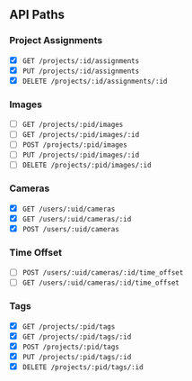 ## API Paths

### Project Assignments

- [x] `GET /projects/:id/assignments`
- [x] `PUT /projects/:id/assignments`
- [x] `DELETE /projects/:id/assignments/:id`

### Images

- [ ] `GET /projects/:pid/images`
- [ ] `GET /projects/:pid/images/:id`
- [ ] `POST /projects/:pid/images`
- [ ] `PUT /projects/:pid/images/:id`
- [ ] `DELETE /projects/:pid/images/:id`

### Cameras

- [x] `GET /users/:uid/cameras`
- [x] `GET /users/:uid/cameras/:id`
- [x] `POST /users/:uid/cameras`

### Time Offset

- [ ] `POST /users/:uid/cameras/:id/time_offset`
- [ ] `GET /users/:uid/cameras/:id/time_offset`

### Tags

- [x] `GET /projects/:pid/tags`
- [x] `GET /projects/:pid/tags/:id`
- [x] `POST /projects/:pid/tags`
- [x] `PUT /projects/:pid/tags/:id`
- [x] `DELETE /projects/:pid/tags/:id`
